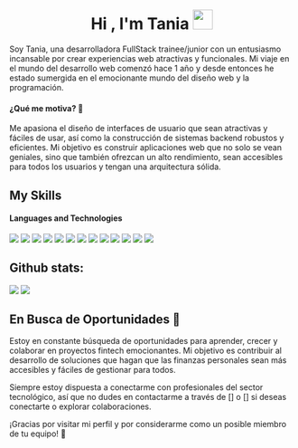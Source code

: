 <h1 align="center"><b>Hi , I'm Tania </b><img src="https://media.giphy.com/media/hvRJCLFzcasrR4ia7z/giphy.gif" width="35"></h1>

Soy Tania, una desarrolladora FullStack trainee/junior con un entusiasmo incansable por crear experiencias web atractivas y funcionales. Mi viaje en el mundo del desarrollo web comenzó hace 1 año y desde entonces he estado sumergida en el emocionante mundo del diseño web y la programación.

#### ¿Qué me motiva? 🚀

Me apasiona el diseño de interfaces de usuario que sean atractivas y fáciles de usar, así como la construcción de sistemas backend robustos y eficientes. Mi objetivo es construir aplicaciones web que no solo se vean geniales, sino que también ofrezcan un alto rendimiento, sean accesibles para todos los usuarios y tengan una arquitectura sólida.

## My Skills 

<h4> Languages and Technologies </h4>
<span> 
  <img src="https://img.shields.io/badge/HTML5-E34F26?style=for-the-badge&logo=html5&logoColor=white">
  <img src="https://img.shields.io/badge/CSS3-1572B6?style=for-the-badge&logo=css3&logoColor=white">
  <img src="https://img.shields.io/badge/SASS-hotpink.svg?style=for-the-badge&logo=SASS&logoColor=white">
  <img src="https://img.shields.io/badge/JavaScript-F7DF1E?style=for-the-badge&logo=javascript&logoColor=black">
  <img src="https://img.shields.io/badge/react-%2320232a.svg?style=for-the-badge&logo=react&logoColor=%2361DAFB">
  <img src="https://img.shields.io/badge/vuejs-%2335495e.svg?style=for-the-badge&logo=vuedotjs&logoColor=%234FC08D">    
  <img src= "https://img.shields.io/badge/typescript-%23007ACC.svg?style=for-the-badge&logo=typescript&logoColor=white">
  <img src="https://img.shields.io/badge/github-%23121011.svg?style=for-the-badge&logo=github&logoColor=white">
  <img src="https://img.shields.io/badge/bootstrap-%238511FA.svg?style=for-the-badge&logo=bootstrap&logoColor=white">
  <img src="https://img.shields.io/badge/Next-black?style=for-the-badge&logo=next.js&logoColor=white">
  <img src="https://img.shields.io/badge/node.js-6DA55F?style=for-the-badge&logo=node.js&logoColor=white">
  <img src="https://img.shields.io/badge/express.js-%23404d59.svg?style=for-the-badge&logo=express&logoColor=%2361DAFB">
  <img src="https://img.shields.io/badge/MongoDB-%234ea94b.svg?style=for-the-badge&logo=mongodb&logoColor=white">


<h2>Github stats:</h2> 

[![](https://github-readme-stats.vercel.app/api?username=valentinawerle&show_icons=true&theme=tokyonight&hide_border=true&locale=en)](https://github.com/valentinawerle)
[![](https://github-readme-streak-stats.herokuapp.com/?user=valentinawerle&theme=material-palenight)](https://github.com/valentinawerle)
</div>

 
<h2>En Busca de Oportunidades 🌱</h2>

Estoy en constante búsqueda de oportunidades para aprender, crecer y colaborar en proyectos fintech emocionantes. Mi objetivo es contribuir al desarrollo de soluciones que hagan que las finanzas personales sean más accesibles y fáciles de gestionar para todos.

Siempre estoy dispuesta a conectarme con profesionales del sector tecnológico, así que no dudes en contactarme a través de [] o [] si deseas conectarte o explorar colaboraciones.

¡Gracias por visitar mi perfil y por considerarme como un posible miembro de tu equipo! 🌟


